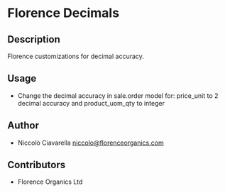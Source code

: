 Florence Decimals
==================

Description
-----------
Florence customizations for decimal accuracy.

Usage
-----
* Change the decimal accuracy in sale.order model for: 
 price_unit to 2 decimal accuracy and product_uom_qty to integer 

Author
------
* Niccolò Ciavarella <niccolo@florenceorganics.com>

Contributors
------------
* Florence Organics Ltd
